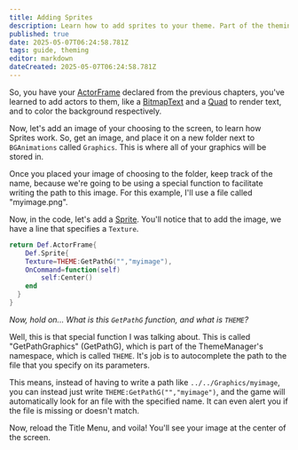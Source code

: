 ```yaml
---
title: Adding Sprites
description: Learn how to add sprites to your theme. Part of the theming guide.
published: true
date: 2025-05-07T06:24:58.781Z
tags: guide, theming
editor: markdown
dateCreated: 2025-05-07T06:24:58.781Z
---
```


So, you have your [ActorFrame](/en/dev/actors/actortypes/actorframe) declared from the previous chapters, you've learned to add actors to them, like a [BitmapText](/en/dev/actors/actortypes/bitmaptext) and a [Quad](/en/dev/actors/actortypes/quad) to render text, and to color the background respectively.

Now, let's add an image of your choosing to the screen, to learn how Sprites work. So, get an image, and place it on a new folder next to `BGAnimations` called `Graphics`. This is where all of your graphics will be stored in.

Once you placed your image of choosing to the folder, keep track of the name, because we're going to be using a special function to facilitate writing the path to this image. For this example, I'll use a file called "myimage.png".

Now, in the code, let's add a [Sprite](/en/dev/actors/actortypes/sprite). You'll notice that to add the image, we have a line that specifies a `Texture`.

```lua
return Def.ActorFrame{
	Def.Sprite{
  	Texture=THEME:GetPathG("","myimage"),
    OnCommand=function(self)
    	self:Center()
    end
  }
}
```

*Now, hold on... What is this `GetPathG` function, and what is `THEME`?*

Well, this is that special function I was talking about. This is called "GetPathGraphics" (GetPathG), which is part of the ThemeManager's namespace, which is called `THEME`. It's job is to autocomplete the path to the file that you specify on its parameters.

This means, instead of having to write a path like `../../Graphics/myimage`, you can instead just write `THEME:GetPathG("","myimage")`, and the game will automatically look for an file with the specified name. It can even alert you if the file is missing or doesn't match.

Now, reload the Title Menu, and voila! You'll see your image at the center of the screen.